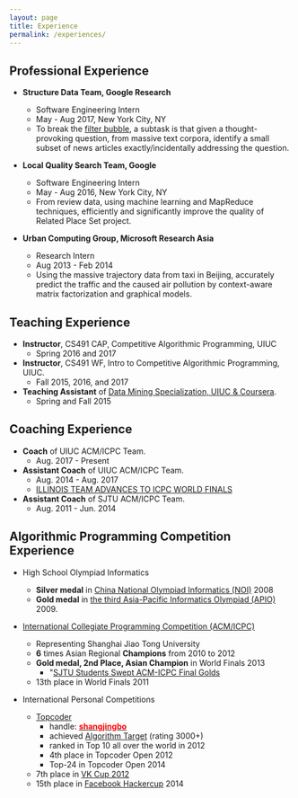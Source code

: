 ```yaml
---
layout: page
title: Experience
permalink: /experiences/
---
```


## Professional Experience

- **Structure Data Team, Google Research**
  * Software Engineering Intern
  * May - Aug 2017, New York City, NY
  * To break the [filter bubble](https://en.wikipedia.org/wiki/Filter_bubble), a subtask is that given a thought-provoking question, from massive text corpora, identify a small subset of news articles exactly/incidentally addressing the question.

- **Local Quality Search Team, Google**
  * Software Engineering Intern
  * May - Aug 2016, New York City, NY
  * From review data, using machine learning and MapReduce techniques, efficiently and significantly improve the quality of Related Place Set project.

- **Urban Computing Group, Microsoft Research Asia**
  * Research Intern
  * Aug 2013 - Feb 2014
  * Using the massive trajectory data from taxi in Beijing, accurately predict the traffic and the caused air pollution by context-aware matrix factorization and graphical models.


## Teaching Experience

- **Instructor**, CS491 CAP, Competitive Algorithmic Programming, UIUC
    * Spring 2016 and 2017
- **Instructor**, CS491 WF, Intro to Competitive Algorithmic Programming, UIUC.
    * Fall 2015, 2016, and 2017
- **Teaching Assistant** of [Data Mining Specialization, UIUC & Coursera](https://www.coursera.org/specializations/data-mining).
    * Spring and Fall 2015

## Coaching Experience

- **Coach** of UIUC ACM/ICPC Team.
    * Aug. 2017 - Present
- **Assistant Coach** of UIUC ACM/ICPC Team.
    * Aug. 2014 - Aug. 2017
    * [ILLINOIS TEAM ADVANCES TO ICPC WORLD FINALS](https://cs.illinois.edu/news/illinois-team-advances-icpc-world-finals)
- **Assistant Coach** of SJTU ACM/ICPC Team.
    * Aug. 2011 - Jun. 2014

## Algorithmic Programming Competition Experience

- High School Olympiad Informatics
  * **Silver medal** in [China National Olympiad Informatics (NOI)](https://en.wikipedia.org/wiki/National_Olympiad_in_Informatics,_China) 2008
  * **Gold medal** in [the third Asia-Pacific Informatics Olympiad (APIO)](http://apio-olympiad.org/2009/results.html) 2009.

- [International Collegiate Programming Competition (ACM/ICPC)](https://icpc.baylor.edu/)
  * Representing Shanghai Jiao Tong University
  * **6** times Asian Regional **Champions** from 2010 to 2012
  * **Gold medal, 2nd Place, Asian Champion** in World Finals 2013
    * "[SJTU Students Swept ACM-ICPC Final Golds](http://en.sjtu.edu.cn/news/sjtu-students-swept-acm-icpc-final-golds/)
  * 13th place in World Finals 2011

- International Personal Competitions
  * [Topcoder](https://www.topcoder.com/tc/)
    * handle: **[<span style="color:red">shangjingbo</span>](https://www.topcoder.com/members/shangjingbo/)**
    * achieved [Algorithm Target](https://www.quora.com/What-is-it-like-to-be-a-target-coder-in-Topcoder) (rating 3000+)
    * ranked in Top 10 all over the world in 2012
    * 4th place in Topcoder Open 2012
    * Top-24 in Topcoder Open 2014
  * 7th place in [VK Cup 2012](http://codeforces.com/blog/entry/4885)
  * 15th place in [Facebook Hackercup](https://en.wikipedia.org/wiki/Facebook_Hacker_Cup) 2014
